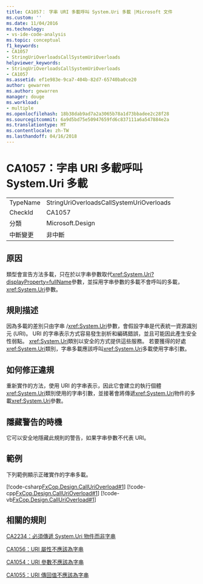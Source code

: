 ```yaml
---
title: CA1057： 字串 URI 多載呼叫 System.Uri 多載 |Microsoft 文件
ms.custom: ''
ms.date: 11/04/2016
ms.technology:
- vs-ide-code-analysis
ms.topic: conceptual
f1_keywords:
- CA1057
- StringUriOverloadsCallSystemUriOverloads
helpviewer_keywords:
- StringUriOverloadsCallSystemUriOverloads
- CA1057
ms.assetid: ef1e983e-9ca7-404b-82d7-65740ba0ce20
author: gewarren
ms.author: gewarren
manager: douge
ms.workload:
- multiple
ms.openlocfilehash: 18b38dab9ad7a2a3065b78a1d73bbadee2c28f28
ms.sourcegitcommit: 6a9d5bd75e50947659fd6c837111a6a547884e2a
ms.translationtype: MT
ms.contentlocale: zh-TW
ms.lasthandoff: 04/16/2018
---
```

# <a name="ca1057-string-uri-overloads-call-systemuri-overloads"></a>CA1057：字串 URI 多載呼叫 System.Uri 多載
|||  
|-|-|  
|TypeName|StringUriOverloadsCallSystemUriOverloads|  
|CheckId|CA1057|  
|分類|Microsoft.Design|  
|中斷變更|非中斷|  
  
## <a name="cause"></a>原因  
 類型會宣告方法多載，只在於以字串參數取代<xref:System.Uri?displayProperty=fullName>參數，並採用字串參數的多載不會呼叫的多載，<xref:System.Uri>參數。  
  
## <a name="rule-description"></a>規則描述  
 因為多載的差別只由字串 /<xref:System.Uri>參數，會假設字串是代表統一資源識別元 (URI)。 URI 的字串表示方式容易發生剖析和編碼錯誤，並且可能因此產生安全性弱點。 <xref:System.Uri>類別以安全的方式提供這些服務。 若要獲得的好處<xref:System.Uri>類別，字串多載應該呼叫<xref:System.Uri>多載使用字串引數。  
  
## <a name="how-to-fix-violations"></a>如何修正違規  
 重新實作的方法，使用 URI 的字串表示，因此它會建立的執行個體<xref:System.Uri>類別使用的字串引數，並接著會將傳遞<xref:System.Uri>物件的多載<xref:System.Uri>參數。  
  
## <a name="when-to-suppress-warnings"></a>隱藏警告的時機  
 它可以安全地隱藏此規則的警告，如果字串參數不代表 URI。  
  
## <a name="example"></a>範例  
 下列範例顯示正確實作的字串多載。  
  
 [!code-csharp[FxCop.Design.CallUriOverload#1](../code-quality/codesnippet/CSharp/ca1057-string-uri-overloads-call-system-uri-overloads_1.cs)]
 [!code-cpp[FxCop.Design.CallUriOverload#1](../code-quality/codesnippet/CPP/ca1057-string-uri-overloads-call-system-uri-overloads_1.cpp)]
 [!code-vb[FxCop.Design.CallUriOverload#1](../code-quality/codesnippet/VisualBasic/ca1057-string-uri-overloads-call-system-uri-overloads_1.vb)]  
  
## <a name="related-rules"></a>相關的規則  
 [CA2234：必須傳遞 System.Uri 物件而非字串](../code-quality/ca2234-pass-system-uri-objects-instead-of-strings.md)  
  
 [CA1056：URI 屬性不應該為字串](../code-quality/ca1056-uri-properties-should-not-be-strings.md)  
  
 [CA1054：URI 參數不應該為字串](../code-quality/ca1054-uri-parameters-should-not-be-strings.md)  
  
 [CA1055：URI 傳回值不應該為字串](../code-quality/ca1055-uri-return-values-should-not-be-strings.md)